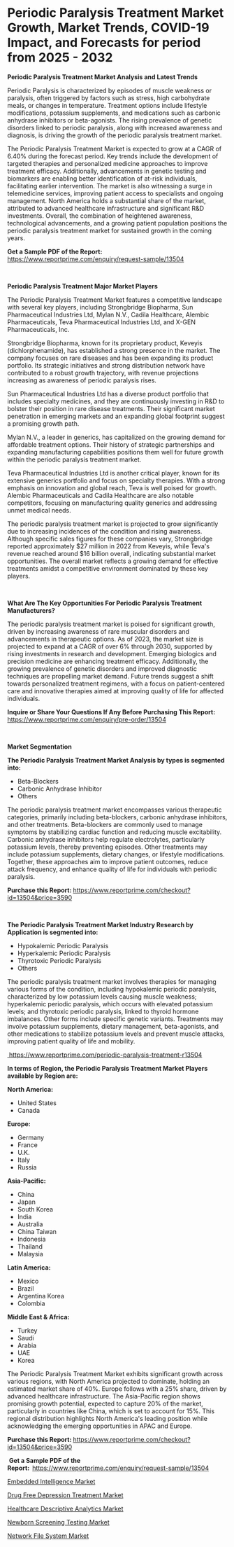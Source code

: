 <p><h1>Periodic Paralysis Treatment Market Growth, Market Trends, COVID-19 Impact, and Forecasts for period from 2025 - 2032</h1></p><p><strong>Periodic Paralysis Treatment Market Analysis and Latest Trends</strong></p>
<p><p>Periodic Paralysis is characterized by episodes of muscle weakness or paralysis, often triggered by factors such as stress, high carbohydrate meals, or changes in temperature. Treatment options include lifestyle modifications, potassium supplements, and medications such as carbonic anhydrase inhibitors or beta-agonists. The rising prevalence of genetic disorders linked to periodic paralysis, along with increased awareness and diagnosis, is driving the growth of the periodic paralysis treatment market.</p><p>The Periodic Paralysis Treatment Market is expected to grow at a CAGR of 6.40% during the forecast period. Key trends include the development of targeted therapies and personalized medicine approaches to improve treatment efficacy. Additionally, advancements in genetic testing and biomarkers are enabling better identification of at-risk individuals, facilitating earlier intervention. The market is also witnessing a surge in telemedicine services, improving patient access to specialists and ongoing management. North America holds a substantial share of the market, attributed to advanced healthcare infrastructure and significant R&D investments. Overall, the combination of heightened awareness, technological advancements, and a growing patient population positions the periodic paralysis treatment market for sustained growth in the coming years.</p></p>
<p><strong>Get a Sample PDF of the Report:&nbsp;</strong> <a href="https://www.reportprime.com/enquiry/request-sample/13504?utm_campaign=1873&utm_medium=2&utm_source=Github&utm_content=ia&utm_term=20032025&utm_id=periodic-paralysis-treatment">https://www.reportprime.com/enquiry/request-sample/13504</a></p>
<p>&nbsp;</p>
<p><strong>Periodic Paralysis Treatment Major Market Players</strong></p>
<p><p>The Periodic Paralysis Treatment Market features a competitive landscape with several key players, including Strongbridge Biopharma, Sun Pharmaceutical Industries Ltd, Mylan N.V., Cadila Healthcare, Alembic Pharmaceuticals, Teva Pharmaceutical Industries Ltd, and X-GEN Pharmaceuticals, Inc. </p><p>Strongbridge Biopharma, known for its proprietary product, Keveyis (dichlorphenamide), has established a strong presence in the market. The company focuses on rare diseases and has been expanding its product portfolio. Its strategic initiatives and strong distribution network have contributed to a robust growth trajectory, with revenue projections increasing as awareness of periodic paralysis rises.</p><p>Sun Pharmaceutical Industries Ltd has a diverse product portfolio that includes specialty medicines, and they are continuously investing in R&D to bolster their position in rare disease treatments. Their significant market penetration in emerging markets and an expanding global footprint suggest a promising growth path.</p><p>Mylan N.V., a leader in generics, has capitalized on the growing demand for affordable treatment options. Their history of strategic partnerships and expanding manufacturing capabilities positions them well for future growth within the periodic paralysis treatment market.</p><p>Teva Pharmaceutical Industries Ltd is another critical player, known for its extensive generics portfolio and focus on specialty therapies. With a strong emphasis on innovation and global reach, Teva is well poised for growth. Alembic Pharmaceuticals and Cadila Healthcare are also notable competitors, focusing on manufacturing quality generics and addressing unmet medical needs.</p><p>The periodic paralysis treatment market is projected to grow significantly due to increasing incidences of the condition and rising awareness. Although specific sales figures for these companies vary, Strongbridge reported approximately $27 million in 2022 from Keveyis, while Teva's revenue reached around $16 billion overall, indicating substantial market opportunities. The overall market reflects a growing demand for effective treatments amidst a competitive environment dominated by these key players.</p></p>
<p>&nbsp;</p>
<p><strong>What Are The Key Opportunities For Periodic Paralysis Treatment Manufacturers?</strong></p>
<p><p>The periodic paralysis treatment market is poised for significant growth, driven by increasing awareness of rare muscular disorders and advancements in therapeutic options. As of 2023, the market size is projected to expand at a CAGR of over 6% through 2030, supported by rising investments in research and development. Emerging biologics and precision medicine are enhancing treatment efficacy. Additionally, the growing prevalence of genetic disorders and improved diagnostic techniques are propelling market demand. Future trends suggest a shift towards personalized treatment regimens, with a focus on patient-centered care and innovative therapies aimed at improving quality of life for affected individuals.</p></p>
<p><strong>Inquire or Share Your Questions If Any Before Purchasing This Report:</strong> <a href="https://www.reportprime.com/enquiry/pre-order/13504?utm_campaign=1873&utm_medium=2&utm_source=Github&utm_content=ia&utm_term=20032025&utm_id=periodic-paralysis-treatment">https://www.reportprime.com/enquiry/pre-order/13504</a></p>
<p>&nbsp;</p>
<p><strong>Market Segmentation</strong></p>
<p><strong>The Periodic Paralysis Treatment Market Analysis by types is segmented into:</strong></p>
<p><ul><li>Beta-Blockers</li><li>Carbonic Anhydrase Inhibitor</li><li>Others</li></ul></p>
<p><p>The periodic paralysis treatment market encompasses various therapeutic categories, primarily including beta-blockers, carbonic anhydrase inhibitors, and other treatments. Beta-blockers are commonly used to manage symptoms by stabilizing cardiac function and reducing muscle excitability. Carbonic anhydrase inhibitors help regulate electrolytes, particularly potassium levels, thereby preventing episodes. Other treatments may include potassium supplements, dietary changes, or lifestyle modifications. Together, these approaches aim to improve patient outcomes, reduce attack frequency, and enhance quality of life for individuals with periodic paralysis.</p></p>
<p><strong>Purchase this Report:&nbsp;</strong><a href="https://www.reportprime.com/checkout?id=13504&price=3590&utm_campaign=1873&utm_medium=2&utm_source=Github&utm_content=ia&utm_term=20032025&utm_id=periodic-paralysis-treatment">https://www.reportprime.com/checkout?id=13504&price=3590</a></p>
<p>&nbsp;</p>
<p><strong>The Periodic Paralysis Treatment Market Industry Research by Application is segmented into:</strong></p>
<p><ul><li>Hypokalemic Periodic Paralysis</li><li>Hyperkalemic Periodic Paralysis</li><li>Thyrotoxic Periodic Paralysis</li><li>Others</li></ul></p>
<p><p>The periodic paralysis treatment market involves therapies for managing various forms of the condition, including hypokalemic periodic paralysis, characterized by low potassium levels causing muscle weakness; hyperkalemic periodic paralysis, which occurs with elevated potassium levels; and thyrotoxic periodic paralysis, linked to thyroid hormone imbalances. Other forms include specific genetic variants. Treatments may involve potassium supplements, dietary management, beta-agonists, and other medications to stabilize potassium levels and prevent muscle attacks, improving patient quality of life and mobility.</p></p>
<p><a href="https://www.reportprime.com/periodic-paralysis-treatment-r13504?utm_campaign=1873&utm_medium=2&utm_source=Github&utm_content=ia&utm_term=20032025&utm_id=periodic-paralysis-treatment">&nbsp;https://www.reportprime.com/periodic-paralysis-treatment-r13504</a></p>
<p><strong>In terms of Region, the Periodic Paralysis Treatment Market Players available by Region are:</strong></p>
<p>
    <p> <strong> North America: </strong>
        <ul>
            <li>United States</li>
            <li>Canada</li>
        </ul>
        </p> 
    <p> <strong> Europe: </strong>
        <ul>
            <li>Germany</li>
            <li>France</li>
            <li>U.K.</li>
            <li>Italy</li>
            <li>Russia</li>
        </ul>
        </p> 
    <p> <strong> Asia-Pacific: </strong>
        <ul>
            <li>China</li>
            <li>Japan</li>
            <li>South Korea</li>
            <li>India</li>
            <li>Australia</li>
            <li>China Taiwan</li>
            <li>Indonesia</li>
            <li>Thailand</li>
            <li>Malaysia</li>
        </ul>
        </p> 
    <p> <strong> Latin America: </strong>
        <ul>
            <li>Mexico</li>
            <li>Brazil</li>
            <li>Argentina Korea</li>
            <li>Colombia</li>
        </ul>
        </p> 
    <p> <strong> Middle East & Africa: </strong>
        <ul>
            <li>Turkey</li>
            <li>Saudi</li>
            <li>Arabia</li>
            <li>UAE</li>
            <li>Korea</li>
        </ul>
    </p>
    </p>
<p><p>The Periodic Paralysis Treatment Market exhibits significant growth across various regions, with North America projected to dominate, holding an estimated market share of 40%. Europe follows with a 25% share, driven by advanced healthcare infrastructure. The Asia-Pacific region shows promising growth potential, expected to capture 20% of the market, particularly in countries like China, which is set to account for 15%. This regional distribution highlights North America's leading position while acknowledging the emerging opportunities in APAC and Europe.</p></p>
<p><strong>Purchase this Report: </strong><a href="https://www.reportprime.com/checkout?id=13504&price=3590&utm_campaign=1873&utm_medium=2&utm_source=Github&utm_content=ia&utm_term=20032025&utm_id=periodic-paralysis-treatment">https://www.reportprime.com/checkout?id=13504&price=3590</a></p>
<p>&nbsp;<strong>Get a Sample PDF of the Report:&nbsp;&nbsp;</strong><a href="https://www.reportprime.com/enquiry/request-sample/13504?utm_campaign=1873&utm_medium=2&utm_source=Github&utm_content=ia&utm_term=20032025&utm_id=periodic-paralysis-treatment">https://www.reportprime.com/enquiry/request-sample/13504</a></p>
<p><strong></strong></p>
<p><p><a href="https://github.com/jemmysolin5k/Market-Research-Report-List-1/blob/main/embedded-intelligence-market.md?utm_campaign=1873&utm_medium=2&utm_source=Github&utm_content=ia&utm_term=20032025&utm_id=periodic-paralysis-treatment">Embedded Intelligence Market</a></p><p><a href="https://github.com/steegwajma22/Market-Research-Report-List-1/blob/main/drug-free-depression-treatment-market.md?utm_campaign=1873&utm_medium=2&utm_source=Github&utm_content=ia&utm_term=20032025&utm_id=periodic-paralysis-treatment">Drug Free Depression Treatment Market</a></p><p><a href="https://github.com/rubiogruis0p/Market-Research-Report-List-1/blob/main/healthcare-descriptive-analytics-market.md?utm_campaign=1873&utm_medium=2&utm_source=Github&utm_content=ia&utm_term=20032025&utm_id=periodic-paralysis-treatment">Healthcare Descriptive Analytics Market</a></p><p><a href="https://github.com/kaniselway4c/Market-Research-Report-List-1/blob/main/newborn-screening-testing-market.md?utm_campaign=1873&utm_medium=2&utm_source=Github&utm_content=ia&utm_term=20032025&utm_id=periodic-paralysis-treatment">Newborn Screening Testing Market</a></p><p><a href="https://github.com/sokurgleyde/Market-Research-Report-List-1/blob/main/network-file-system-market.md?utm_campaign=1873&utm_medium=2&utm_source=Github&utm_content=ia&utm_term=20032025&utm_id=periodic-paralysis-treatment">Network File System Market</a></p></p>